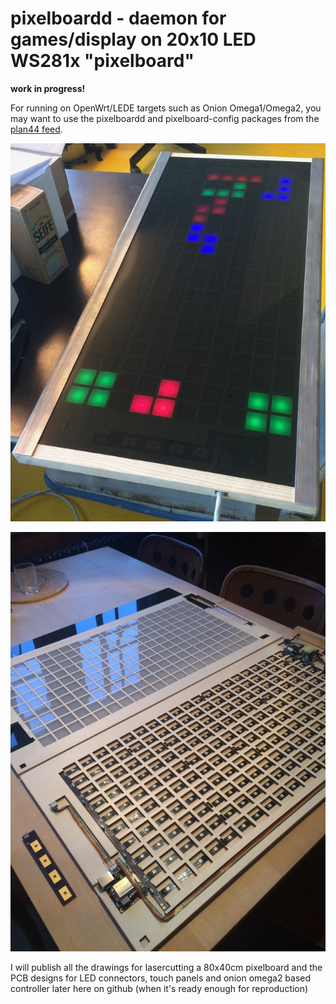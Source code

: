 # pixelboardd - daemon for games/display on 20x10 LED WS281x "pixelboard"

**work in progress!**

For running on OpenWrt/LEDE targets such as Onion Omega1/Omega2, you may want to use the pixelboardd and pixelboard-config packages from the [plan44 feed](https://github.com/plan44/plan44-openwrt-feed.git).

![Pixelboard](imgs/pixelboard.jpg)

![Pixelboard](imgs/pixelboard_inside.jpg)

I will publish all the drawings for lasercutting a 80x40cm pixelboard and the PCB designs for LED connectors, touch panels and onion omega2 based controller later here on github (when it's ready enough for reproduction)